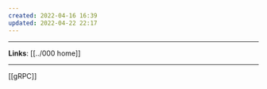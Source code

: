 ```yaml
---
created: 2022-04-16 16:39
updated: 2022-04-22 22:17
---
```

---
**Links**:  [[../000 home]]

---

[[gRPC]]